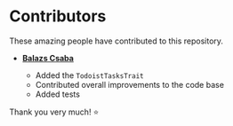 # Contributors

These amazing people have contributed to this repository.

* **[Balazs Csaba](https://github.com/balazscsaba2006)**

  * Added the `TodoistTasksTrait`
  * Contributed overall improvements to the code base
  * Added tests

Thank you very much! ⭐
